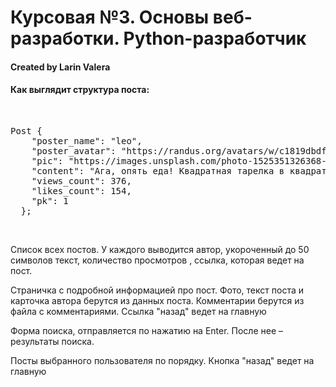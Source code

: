 # Курсовая №3. Основы веб-разработки. Python-разработчик
#### Created by Larin Valera


#### Как выглядит структура поста:
<br> 
<pre>Post {
    "poster_name": "leo",
    "poster_avatar": "https://randus.org/avatars/w/c1819dbdffffff18.png",
    "pic": "https://images.unsplash.com/photo-1525351326368-efbb5cb6814d?ixid=MnwxMjA3fDB8MHxwaG90by1wYWdlfHx8fGVufDB8fHx8&ixlib=rb-1.2.1&auto=format&fit=crop&w=580&q=80",
    "content": "Ага, опять еда! Квадратная тарелка в квадратном кадре. А на тарелке, наверное, пирог! Мне было так жаль, что я не могу ее съесть. Я боялась, что они заметят, и если я не съем это, то, значит, они все подумают, что я плохая девочка... Но потом мне вспомнилось, как они на меня смотрели. Когда я была маленькой, на кухне всегда были родители, бабушка, дедушка, дядя Борис... Все вместе. И всегда одна я, потому что все остальные приходили туда лишь изредка. Мне казалось, если бы все ходили на работу, как и я, в этот свой офис, было бы совсем неинтересно.",
    "views_count": 376,
    "likes_count": 154,
    "pk": 1
  };</span></pre>
<br>

<p>Список всех постов. У каждого выводится автор, укороченный до 50 символов текст, количество просмотров , ссылка, которая ведет на пост.</p> 

<p>Страничка с подробной информацией про пост. Фото, текст поста и карточка автора берутся из данных поста. 
Комментарии берутся из файла с комментариями. Ссылка "назад" ведет на главную</p>

<p>Форма поиска, отправляется по нажатию на Enter. После нее – результаты поиска.</p>

<p>Посты выбранного пользователя по порядку. Кнопка "назад" ведет на главную</p>

